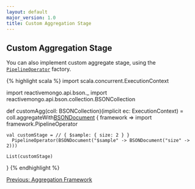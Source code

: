 ```yaml
---
layout: default
major_version: 1.0
title: Custom Aggregation Stage
---
```


## Custom Aggregation Stage

You can also implement custom aggregate stage, using the [`PipelineOperator`](../../api/commands/AggregationFramework.html#PipelineOperator) factory.

{% highlight scala %}
import scala.concurrent.ExecutionContext

import reactivemongo.api.bson._
import reactivemongo.api.bson.collection.BSONCollection

def customAgg(coll: BSONCollection)(implicit ec: ExecutionContext) =
  coll.aggregateWith[BSONDocument]() { framework =>
    import framework.PipelineOperator

    val customStage = // { $sample: { size: 2 } }
      PipelineOperator(BSONDocument("$sample" -> BSONDocument("size" -> 2)))

    List(customStage)
  }
{% endhighlight %}

[Previous: Aggregation Framework](./aggregation.html)
